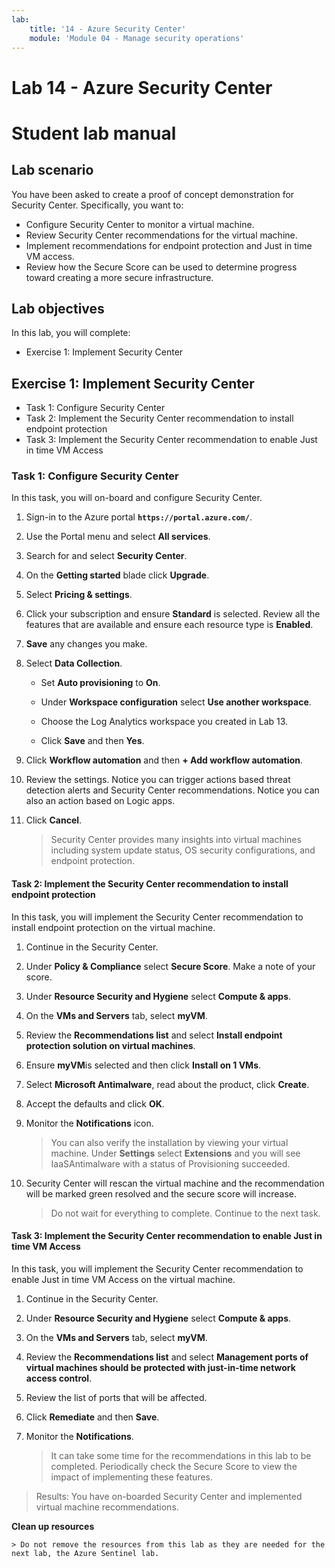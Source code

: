 ```yaml
---
lab:
    title: '14 - Azure Security Center'
    module: 'Module 04 - Manage security operations'
---
```


# Lab 14 - Azure Security Center

# Student lab manual

## Lab scenario

You have been asked to create a proof of concept demonstration for Security Center. Specifically, you want to:

- Configure Security Center to monitor a virtual machine.
- Review Security Center recommendations for the virtual machine.
- Implement recommendations for endpoint protection and Just in time VM access. 
- Review how the Secure Score can be used to determine progress toward creating a more secure infrastructure.

## Lab objectives

In this lab, you will complete:

- Exercise 1: Implement Security Center

## Exercise 1: Implement Security Center

- Task 1: Configure Security Center
- Task 2: Implement the Security Center recommendation to install endpoint protection
- Task 3: Implement the Security Center recommendation to enable Just in time VM Access

### Task 1: Configure Security Center

In this task, you will on-board and configure Security Center.

1. Sign-in to the Azure portal **`https://portal.azure.com/`**.

1. Use the Portal menu and select **All services**. 

1. Search for and select **Security Center**.

1. On the **Getting started** blade click **Upgrade**.
     
1. Select **Pricing & settings**.

1. Click your subscription and ensure **Standard** is selected. Review all the features that are available and ensure each resource type is **Enabled**. 

1. **Save** any changes you make.

1. Select **Data Collection**.

	- Set **Auto provisioning** to **On**. 

	- Under **Workspace configuration** select **Use another workspace**. 

	- Choose the Log Analytics workspace you created in Lab 13. 

	- Click **Save** and then **Yes**.

1. Click **Workflow automation**  and then **+ Add workflow automation**.

1. Review the settings. Notice you can trigger actions based threat detection alerts and Security Center recommendations. Notice you can also an action based on Logic apps. 

1. Click **Cancel**.

	> Security Center provides many insights into virtual machines including system update status, OS security configurations, and endpoint protection.


#### Task 2: Implement the Security Center recommendation to install endpoint protection

In this task, you will implement the Security Center recommendation to install endpoint protection on the virtual machine. 

1. Continue in the Security Center.

1. Under **Policy & Compliance** select **Secure Score**. Make a note of your score.

1. Under **Resource Security and Hygiene** select **Compute & apps**.

1. On the **VMs and Servers** tab, select **myVM**.

1. Review the **Recommendations list** and select **Install endpoint protection solution on virtual machines**.

1. Ensure **myVM**is selected and then click **Install on 1 VMs**.

1. Select **Microsoft Antimalware**, read about the product, click **Create**.

1. Accept the defaults and click **OK**. 

1. Monitor the **Notifications** icon. 

	> You can also verify the installation by viewing your virtual machine. Under **Settings** select **Extensions** and you will see IaaSAntimalware with a status of Provisioning succeeded.

1. Security Center will rescan the virtual machine and the recommendation will be marked green resolved and the  secure score will increase. 

	> Do not wait for everything to complete. Continue to the next task. 

#### Task 3: Implement the Security Center recommendation to enable Just in time VM Access

In this task, you will implement the Security Center recommendation to enable Just in time VM Access on the virtual machine. 

1. Continue in the Security Center.

1. Under **Resource Security and Hygiene** select **Compute & apps**.

1. On the **VMs and Servers** tab, select **myVM**.

1. Review the **Recommendations list** and select **Management ports of virtual machines should be protected with just-in-time network access control**.

1. Review the list of ports that will be affected.

1. Click **Remediate** and then **Save**.

1. Monitor the **Notifications**. 

	> It can take some time for the recommendations in this lab to be completed. Periodically check the Secure Score to view the impact of implementing these features. 

> Results: You have on-boarded Security Center and implemented virtual machine recommendations. 

**Clean up resources**

	> Do not remove the resources from this lab as they are needed for the next lab, the Azure Sentinel lab.
